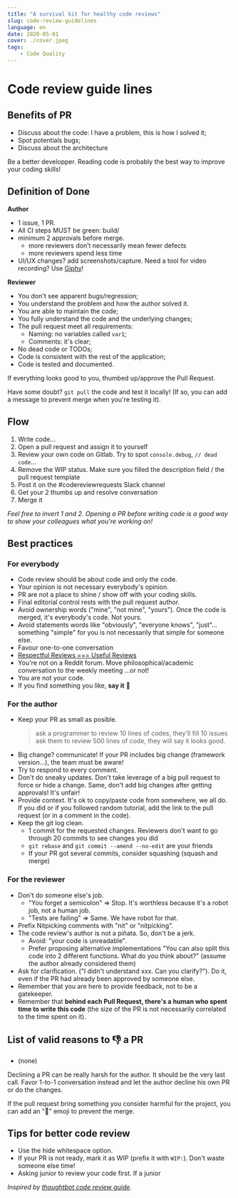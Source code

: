```yaml
---
title: "A survival kit for healthy code reviews"
slug: code-review-guidelines
language: en
date: 2020-05-01
cover: ./cover.jpeg
tags: 
    - Code Quality
---
```


# Code review guide lines

## Benefits of PR

* Discuss about the code: I have a problem, this is how I solved it;
* Spot potentials bugs;
* Discuss about the architecture

Be a better developper. Reading code is probably the best way to improve your coding skills!

## Definition of Done

**Author**
* 1 issue, 1 PR.
* All CI steps MUST be green: build/
* minimum 2 approvals before merge.
  * more reviewers don’t necessarily mean fewer defects
  * more reviewers spend less time
* UI/UX changes? add screenshots/capture. Need a tool for video recording? Use [Giphy](https://itunes.apple.com/us/app/giphy-capture-the-gif-maker/id668208984)!

**Reviewer**
* You don't see apparent bugs/regression;
* You understand the problem and how the author solved it. 
* You are able to maintain the code;
* You fully understand the code and the underlying changes;
* The pull request meet all requirements:
  * Naming: no variables called `var1`;
  * Comments: it's clear;
* No dead code or TODOs;
* Code is consistent with the rest of the application;
* Code is tested and documented.

If everything looks good to you, thumbed up/approve the Pull Request.

Have some doubt? `git pull` the code and test it locally!
(If so, you can add a message to prevent merge when you're testing it).

## Flow

1. Write code...
2. Open a pull request and assign it to yourself
3. Review your own code on Gitlab. Try to spot `console.debug`, `// dead code`...
4. Remove the WIP status. Make sure you filled the description field / the pull request template
5. Post it on the #codereviewrequests Slack channel
6. Get your 2 thumbs up and resolve conversation
7. Merge it

*Feel free to invert 1 and 2. Opening a PR before writing code is a good way to show your colleagues what you're working on!*

## Best practices

### For everybody

* Code review should be about code and only the code.
* Your opinion is not necessary everybody's opinion.
* PR are not a place to shine / show off with your coding skills.
* Final editorial control rests with the pull request author.
* Avoid ownership words ("mine", "not mine", "yours"). Once the code is merged, it's everybody's code. Not yours.
* Avoid statements words like "obviously", "everyone knows", "just"... something "simple" for you is not necessarily that simple for someone else.
* Favour one-to-one conversation
* [Respectful Reviews === Useful Reviews](https://testing.googleblog.com/2019/11/code-health-respectful-reviews-useful.html)
* You're not on a Reddit forum. Move philosophical/academic conversation to the weekly meeting ...or not!
* You are not your code.
* If you find something you like, **say it** 👏



### For the author

* Keep your PR as small as posible.
  > ask a programmer to review 10 lines of codes, they'll fill 10 issues
  > ask them to review 500 lines of code, they will say it looks good.
* Big change? communicate! If your PR includes big change (framework version...), the team must be aware!
* Try to respond to every comment.
* Don't do sneaky updates. Don't take leverage of a big pull request to force or hide a change. Same, don't add big changes after getting approvals! It's unfair!
* Provide context. It's ok to copy/paste code from somewhere, we all do. If you did or if you followed random tutorial, add the link to the pull request (or in a comment in the code).
* Keep the git log clean.
  * 1 commit for the requested changes. Reviewers don't want to go through 20 commits to see changes you did
  * `git rebase` and `git commit --amend --no-edit` are your friends
  * If your PR got several commits, consider squashing (squash and merge)

### For the reviewer

* Don't do someone else's job. 
  * "You forget a semicolon" => Stop. It's worthless because it's a robot job, not a human job. 
  * "Tests are failing" => Same. We have robot for that.
* Prefix Nitpicking comments with "nit" or "nitpicking".
* The code review's author is not a piñata. So, don't be a jerk.
  * Avoid: "your code is unreadable".
  * Prefer proposing alternative implementations "You can also split this code into 2 different functions. What do you think about?" (assume the author already considered them)
* Ask for clarification. ("I didn't understand xxx. Can you clarify?"). Do it, even if the PR had already been approved by someone else.
* Remember that you are here to provide feedback, not to be a gatekeeper.
* Remember that **behind each Pull Request, there's a human who spent time to write this code** (the size of the PR is not necessarily correlated to the time spent on it).



## List of valid reasons to 👎 a PR

* (none)

Declining a PR can be really harsh for the author. It should be the very last call. Favor 1-to-1 conversation instead and let the author decline his own PR or do the changes.

If the pull request bring something you consider harmful for the project, you can add an "🚨" emoji to prevent the merge.

## Tips for better code review

* Use the hide whitespace option.
* If your PR is not ready, mark it as WIP (prefix it with `WIP:`). Don't waste someone else time!
* Asking junior to review your code first. If a junior 


*Inspired by [thoughtbot code review guide](https://github.com/thoughtbot/guides/tree/master/code-review).*